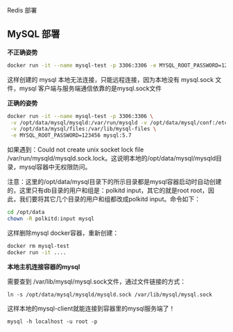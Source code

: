 

Redis 部署





















## MySQL 部署

**不正确姿势**

```sh
docker run -it --name mysql-test -p 3306:3306 -e MYSQL_ROOT_PASSWORD=123456 mysql:5.7

```

这样创建的 mysql 本地无法连接，只能远程连接，因为本地没有 mysql.sock 文件，mysql 客户端与服务端通信依靠的是mysql.sock文件



**正确的姿势**

```sh
docker run -it --name mysql-test -p 3306:3306 \
 -v /opt/data/mysql/mysqld:/var/run/mysqld -v /opt/data/mysql/conf:/etc/mysql/conf.d \
 -v /opt/data/mysql/files:/var/lib/mysql-files \
 -e MYSQL_ROOT_PASSWORD=123456 mysql:5.7

```

如果遇到：Could not create unix socket lock file /var/run/mysqld/mysqld.sock.lock。这说明本地的/opt/data/mysql/mysqld目录，mysql容器中无权限防问。

注意：这里的/opt/data/mysql目录下的所示目录都是mysql容器启动时自动创建的，这里只有db目录的用户和组是：polkitd input，其它的就是root root，因此，我们要将其它几个目录的用户和组都改成polkitd input。命令如下：

```sh
cd /opt/data
chown -R polkitd:input mysql

```

这样删除mysql docker容器，重新创建：

```sh
docker rm mysql-test
docker run -it ....

```

**本地主机连接容器的mysql**

需要查到 /var/lib/mysql/mysql.sock文件，通过文件链接的方式：

`ln -s /opt/data/mysql/mysqld/mysqld.sock /var/lib/mysql/mysql.sock`

这样本地的mysql-client就能连接到容器里的mysql服务端了！

`mysql -h localhost -u root -p`







